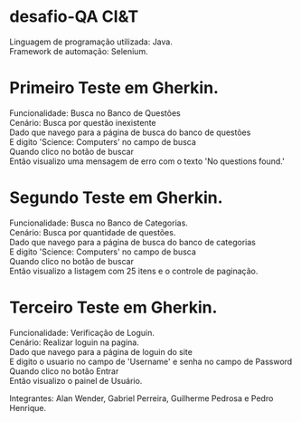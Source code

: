 # desafio-QA CI&T

Linguagem de programação utilizada: Java.  
Framework de automação: Selenium.

# Primeiro Teste em Gherkin.

Funcionalidade: Busca no Banco de Questões  
Cenário: Busca por questão inexistente  
Dado que navego para a página de busca do banco de questões  
E digito 'Science: Computers' no campo de busca  
Quando clico no botão de buscar  
Então visualizo uma mensagem de erro com o texto 'No questions found.'  

# Segundo Teste em Gherkin.

Funcionalidade: Busca no Banco de Categorias.  
Cenário: Busca por quantidade de questões.  
Dado que navego para a página de busca do banco de categorias  
E digito 'Science: Computers' no campo de busca  
Quando clico no botão de buscar  
Então visualizo a listagem com 25 itens e o controle de paginação.  

# Terceiro Teste em Gherkin.

Funcionalidade: Verificação de Loguin.  
Cenário: Realizar loguin na pagina.  
Dado que navego para a página de loguin do site  
E digito o usuario no campo de 'Username' e senha no campo de Password  
Quando clico no botão Entrar  
Então visualizo o painel de Usuário.  



Integrantes: Alan Wender, Gabriel Perreira, Guilherme Pedrosa e Pedro Henrique.
